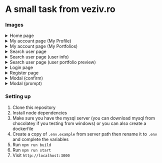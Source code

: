 # A small task from veziv.ro

### Images

<details>
<summary>Home page</summary>
<img src="https://i.imgur.com/KbLo2kC.png" />
</details>

<details>
<summary>My account page (My Profile)</summary>
<img src="https://i.imgur.com/ghqwIgx.png" />
</details>

<details>
<summary>My account page (My Portfolios)</summary>
<img src="https://i.imgur.com/zTxr7tQ.png" />
</details>

<details>
<summary>Search user page</summary>
<img src="https://i.imgur.com/WRQ3qxQ.png" />
</details>

<details>
<summary>Search user page (user info)</summary>
<img src="https://i.imgur.com/leH5JJ4.png" />
</details>

<details>
<summary>Search user page (user portfolio preview)</summary>
<img src="https://i.imgur.com/dBeap76.png" />
</details>

<details>
<summary>Login page</summary>
<img src="https://i.imgur.com/Fr5rH8G.png" />
</details>

<details>
<summary>Register page</summary>
<img src="https://i.imgur.com/SgP3JRL.png" />
</details>

<details>
<summary>Modal (confirm)</summary>
<img src="https://i.imgur.com/VMryNlh.png" />
</details>

<details>
<summary>Modal (prompt)</summary>
<img src="https://i.imgur.com/yzuzhk2.png" />
</details>

### Setting up

1. Clone this repository
2. Install node dependencies
3. Make sure you have the mysql server (you can download mysql from chocolatey if you testing from windows) or you can also create a dockerfile
4. Create a copy of `.env.example` from server path then rename it to `.env` and complete the variables
5. Run `npm run build`
6. Run `npm run start`
7. Visit `http://localhost:3000`
